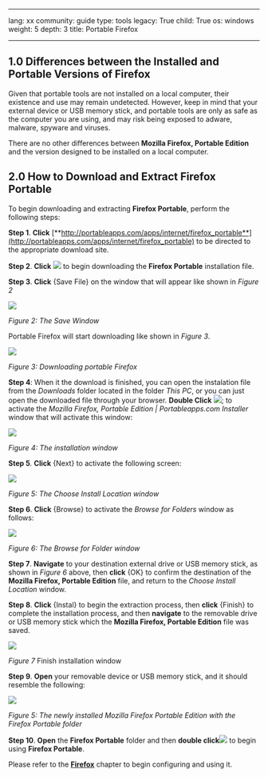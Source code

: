

---

lang: xx
community: guide
type: tools
legacy: True
child: True
os: windows
weight: 5
depth: 3
title: Portable Firefox

---

## 1.0 Differences between the Installed and Portable Versions of Firefox ##

Given that portable tools are not installed on a local computer, their existence and use may remain undetected. However, keep in mind that your external device or USB memory stick, and portable tools are only as safe as the computer you are using, and may risk being exposed to adware, malware, spyware and viruses. 

There are no other differences between **Mozilla Firefox, Portable Edition** and the version designed to be installed on a local computer.

## 2.0 How to Download and Extract Firefox Portable ##

To begin downloading and extracting **Firefox Portable**, perform the following steps:

**Step 1**. **Click** [**http://portableapps.com/apps/internet/firefox_portable**](http://portableapps.com/apps/internet/firefox_portable) to be directed to the appropriate download site.

**Step 2**. **Click** ![](/sbox/screen/firefoxportable-en-1/01.png) to begin downloading the **Firefox Portable** installation file.

**Step 3**. **Click** {Save File} on the window that will appear like shown in *Figure 2* 

![](/sites/securityinabox.org/files/media/firefox-portable-win-en-01.png)

*Figure 2: The Save Window*

Portable Firefox will start downloading like shown in *Figure 3*. 

![](/sites/securityinabox.org/files/media/firefox-portable-win-en-02.png)

*Figure 3: Downloading portable Firefox*

**Step 4**: When it the download is finished, you can open the instalation file from the *Downloads* folder located in the folder *This PC*, or you can just open the downloaded file through your browser. **Double Click** ![](/sbox/screen/firefoxportable-en-1/03.png);  to activate the *Mozilla Firefox, Portable Edition | Portableapps.com Installer* window that will activate this window:

![](/sites/securityinabox.org/files/media/firefox-portable-win-en-03.png)

*Figure 4: The installation window*

**Step 5**. **Click** {Next} to activate the following screen:

![](/sites/securityinabox.org/files/media/firefox-portable-win-en-004.png)

*Figure 5: The Choose Install Location window*

**Step 6**. **Click** {Browse} to activate the *Browse for Folders* window as follows:

![](/sites/securityinabox.org/files/media/firefox-portable-win-en-04.png)

*Figure 6: The Browse for Folder window*

**Step 7**. **Navigate** to your destination external drive or USB memory stick, as shown in *Figure 6* above, then **click** {OK} to confirm the destination of the **Mozilla Firefox, Portable Edition** file, and return to the *Choose Install Location* window. 

**Step 8**. **Click** {Instal} to begin the extraction process, then **click** {Finish} to complete the installation process, and then **navigate** to the removable drive or USB memory stick which the **Mozilla Firefox, Portable Edition** file was saved.

![](/sites/securityinabox.org/files/media/firefox-portable-win-en-05.png)

*Figure 7* Finish installation window

**Step 9**. **Open** your removable device or USB memory stick, and it should resemble the following:

![](/sites/securityinabox.org/files/media/firefox-portable-win-en-07.png)

*Figure 5: The newly installed Mozilla Firefox Portable Edition with the Firefox Portable folder*

**Step 10**. **Open** the **Firefox Portable** folder and then **double click**![](/sites/securityinabox.org/files/media/firefox-portable-win-en-08.png) to begin using **Firefox Portable**.

Please refer to the [**Firefox**](/en/firefox_main) chapter to begin configuring and using it.


